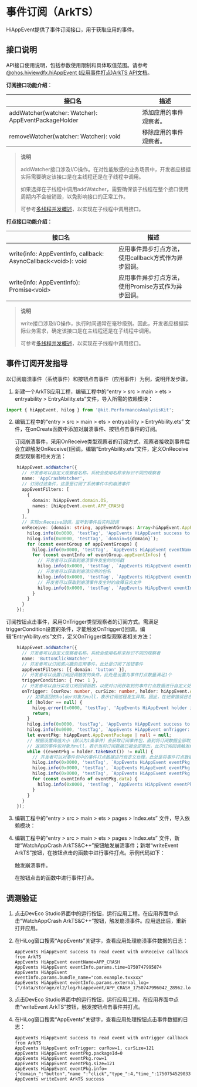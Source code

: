 # 事件订阅（ArkTS）

<!--Kit: Performance Analysis Kit-->
<!--Subsystem: HiviewDFX-->
<!--Owner: @liujiaxing2024-->
<!--Designer: @junjie_shi-->
<!--Tester: @gcw_KuLfPSbe-->
<!--Adviser: @foryourself-->

HiAppEvent提供了事件订阅接口，用于获取应用的事件。

## 接口说明

API接口使用说明，包括参数使用限制和具体取值范围。请参考[@ohos.hiviewdfx.hiAppEvent (应用事件打点)ArkTS API文档](../reference/apis-performance-analysis-kit/js-apis-hiviewdfx-hiappevent.md)。

**订阅接口功能介绍**：

| 接口名 | 描述 |
| -------- | -------- |
| addWatcher(watcher: Watcher): AppEventPackageHolder | 添加应用的事件观察者。 |
| removeWatcher(watcher: Watcher): void | 移除应用的事件观察者。 |

> **说明**
>
> addWatcher接口涉及I/O操作。在对性能敏感的业务场景中，开发者应根据实际需要确定该接口是在主线程还是在子线程中调用。
>
> 如果选择在子线程中调用addWatcher，需要确保该子线程在整个接口使用周期内不会被销毁，以免影响接口的正常工作。
>
> 可参考[多线程并发概述](../arkts-utils/multi-thread-concurrency-overview.md)，以实现在子线程中调用接口。

**打点接口功能介绍**：

| 接口名 | 描述 |
| -------- | -------- |
| write(info: AppEventInfo, callback: AsyncCallback&lt;void>): void | 应用事件异步打点方法，使用callback方式作为异步回调。 |
| write(info: AppEventInfo): Promise&lt;void> | 应用事件异步打点方法，使用Promise方式作为异步回调。 |

> **说明**
>
> write接口涉及I/O操作，执行时间通常在毫秒级别。因此，开发者应根据实际业务需求，确定该接口是在主线程还是在子线程中调用。
>
> 可参考[多线程并发概述](../arkts-utils/multi-thread-concurrency-overview.md)，以实现在子线程中调用接口。

## 事件订阅开发指导

以订阅崩溃事件（系统事件）和按钮点击事件（应用事件）为例，说明开发步骤。

1. 新建一个ArkTS应用工程，编辑工程中的“entry > src > main > ets  > entryability > EntryAbility.ets”文件，导入所需的依赖模块：

   <!-- @[AppEvent_Crash_Click_ArkTS_Header](https://gitcode.com/openharmony/applications_app_samples/blob/master/code/DocsSample/PerformanceAnalysisKit/HiAppEvent/EventSub/entry/src/main/ets/entryability/EntryAbility.ets) -->

``` TypeScript
import { hiAppEvent, hilog } from '@kit.PerformanceAnalysisKit';
```

2. 编辑工程中的“entry > src > main > ets  > entryability > EntryAbility.ets” 文件，在onCreate函数中添加对崩溃事件、按钮点击事件的订阅。

   订阅崩溃事件，采用OnReceive类型观察者的订阅方式，观察者接收到事件后会立即触发OnReceive()回调。编辑“EntryAbility.ets”文件，定义OnReceive类型观察者相关方法：

   <!-- @[AppEvent_Crash_ArkTS_Add_Watcher](https://gitcode.com/openharmony/applications_app_samples/blob/master/code/DocsSample/PerformanceAnalysisKit/HiAppEvent/EventSub/entry/src/main/ets/entryability/EntryAbility.ets) -->

``` TypeScript
    hiAppEvent.addWatcher({
      // 开发者可以自定义观察者名称，系统会使用名称来标识不同的观察者
      name: 'AppCrashWatcher',
      // 订阅过滤条件，这里是订阅了系统事件中的崩溃事件
      appEventFilters: [
        {
          domain: hiAppEvent.domain.OS,
          names: [hiAppEvent.event.APP_CRASH]
        }
      ],
      // 实现onReceive回调，监听到事件后实时回调
      onReceive: (domain: string, appEventGroups: Array<hiAppEvent.AppEventGroup>) => {
        hilog.info(0x0000, 'testTag', 'AppEvents HiAppEvent success to read event with onReceive callback from ArkTS');
        hilog.info(0x0000, 'testTag', `domain=${domain}`);
        for (const eventGroup of appEventGroups) {
          hilog.info(0x0000, 'testTag', `AppEvents HiAppEvent eventName=${eventGroup.name}`);
          for (const eventInfo of eventGroup.appEventInfos) {
            // 开发者可以获取到崩溃事件发生的时间戳
            hilog.info(0x0000, 'testTag', `AppEvents HiAppEvent eventInfo.params.time=${JSON.stringify(eventInfo.params['time'])}`);
            // 开发者可以获取到崩溃应用的包名
            hilog.info(0x0000, 'testTag', `AppEvents HiAppEvent eventInfo.params.bundle_name=${JSON.stringify(eventInfo.params['bundle_name'])}`);
            // 开发者可以获取到崩溃事件发生时的故障日志文件
            hilog.info(0x0000, 'testTag', `AppEvents HiAppEvent eventInfo.params.external_log=${JSON.stringify(eventInfo.params['external_log'])}`);
          }
        }
      }
    });
```

   订阅按钮点击事件，采用OnTrigger类型观察者的订阅方式。需满足triggerCondition设置的条件，才能触发OnTrigger()回调。编辑“EntryAbility.ets”文件，定义OnTrigger类型观察者相关方法：

   <!-- @[AppEvent_Click_ArkTS_Add_Watcher](https://gitcode.com/openharmony/applications_app_samples/blob/master/code/DocsSample/PerformanceAnalysisKit/HiAppEvent/EventSub/entry/src/main/ets/entryability/EntryAbility.ets) -->

``` TypeScript
    hiAppEvent.addWatcher({
      // 开发者可以自定义观察者名称，系统会使用名称来标识不同的观察者
      name: 'ButtonClickWatcher',
      // 开发者可以订阅感兴趣的应用事件，此处是订阅了按钮事件
      appEventFilters: [{ domain: 'button' }],
      // 开发者可以设置订阅回调触发的条件，此处是设置为事件打点数量满足1个
      triggerCondition: { row: 1 },
      // 开发者可以自行实现订阅回调函数，以便对订阅获取到的事件打点数据进行自定义处理
      onTrigger: (curRow: number, curSize: number, holder: hiAppEvent.AppEventPackageHolder) => {
        // 如果返回的holder对象为null，表示订阅过程发生异常。因此，在记录错误日志后直接返回
        if (holder == null) {
          hilog.error(0x0000, 'testTag', 'AppEvents HiAppEvent holder is null');
          return;
        }
        hilog.info(0x0000, 'testTag', 'AppEvents HiAppEvent success to read event with onTrigger callback from ArkTS');
        hilog.info(0x0000, 'testTag', `AppEvents HiAppEvent onTrigger: curRow=%{public}d, curSize=%{public}d`, curRow, curSize);
        let eventPkg: hiAppEvent.AppEventPackage | null = null;
        // 根据设置阈值大小（默认为1条事件）去获取订阅事件包，直到将订阅数据全部取出
        // 返回的事件包对象为null，表示当前订阅数据已被全部取出，此次订阅回调触发结束
        while ((eventPkg = holder.takeNext()) != null) {
          // 开发者可以对事件包中的事件打点数据进行自定义处理，此处是将事件打点数据打印在日志中
          hilog.info(0x0000, 'testTag', `AppEvents HiAppEvent eventPkg.packageId=%{public}d`, eventPkg.packageId);
          hilog.info(0x0000, 'testTag', `AppEvents HiAppEvent eventPkg.row=%{public}d`, eventPkg.row);
          hilog.info(0x0000, 'testTag', `AppEvents HiAppEvent eventPkg.size=%{public}d`, eventPkg.size);
          for (const eventInfo of eventPkg.data) {
            hilog.info(0x0000, 'testTag', `AppEvents HiAppEvent eventPkg.info=%{public}s`, eventInfo);
          }
        }
      }
    });
```

3. 编辑工程中的“entry > src > main > ets  > pages > Index.ets” 文件，导入依赖模块：

   <!-- @[EventSub_Header](https://gitcode.com/openharmony/applications_app_samples/blob/master/code/DocsSample/PerformanceAnalysisKit/HiAppEvent/EventSub/entry/src/main/ets/pages/Index.ets) -->

4. 编辑工程中的“entry > src > main > ets  > pages > Index.ets” 文件，新增“WatchAppCrash ArkTS&C++”按钮触发崩溃事件；新增“writeEvent ArkTS”按钮，在按钮点击的函数中进行事件打点。示例代码如下：

   触发崩溃事件。

   <!-- @[AppEvent_Crash_Button](https://gitcode.com/openharmony/applications_app_samples/blob/master/code/DocsSample/PerformanceAnalysisKit/HiAppEvent/EventSub/entry/src/main/ets/pages/Index.ets) -->

   在按钮点击的函数中进行事件打点。

   <!-- @[AppEvent_Click_ArkTS_Button](https://gitcode.com/openharmony/applications_app_samples/blob/master/code/DocsSample/PerformanceAnalysisKit/HiAppEvent/EventSub/entry/src/main/ets/pages/Index.ets) -->

## 调测验证

1. 点击DevEco Studio界面中的运行按钮，运行应用工程。在应用界面中点击“WatchAppCrash ArkTS&C++”按钮，触发崩溃事件。应用退出后，重新打开应用。

2. 在HiLog窗口搜索“AppEvents”关键字，查看应用处理崩溃事件数据的日志：

   ```text
   AppEvents HiAppEvent success to read event with onReceive callback from ArkTS
   AppEvents HiAppEvent eventName=APP_CRASH
   AppEvents HiAppEvent eventInfo.params.time=1750747995874
   AppEvents HiAppEvent eventInfo.params.bundle_name="com.example.txxxxx"
   AppEvents HiAppEvent eventInfo.params.external_log=
   ["/data/storage/el2/log/hiappevent/APP_CRASH_1750747996042_28962.log"]
   ```

3. 点击DevEco Studio界面中的运行按钮，运行应用工程。在应用界面中点击“writeEvent ArkTS”按钮，触发按钮点击事件并打点。

4. 在HiLog窗口搜索“AppEvents”关键字，查看应用处理按钮点击事件数据的日志：

   ```text
   AppEvents HiAppEvent success to read event with onTrigger callback from ArkTS
   AppEvents HiAppEvent onTrigger: curRow=1, curSize=121
   AppEvents HiAppEvent eventPkg.packageId=0
   AppEvents HiAppEvent eventPkg.row=1
   AppEvents HiAppEvent eventPkg.size=121
   AppEvents HiAppEvent eventPkg.info={"domain_":"button","name_":"click","type_":4,"time_":1750754529033,"tz_":"","pid_":40664,"tid_":40664,"clickTime":100}
   AppEvents writeEvent ArkTS success
   ```
